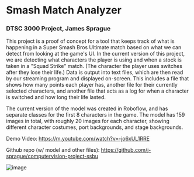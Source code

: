 # Smash Match Analyzer
### DTSC 3000 Project, James Sprague

This project is a proof of concept for a tool that keeps track of what is happening in a Super Smash Bros Ultimate match based on what we can detect from looking at the game's UI. In the current version of this project, we are detecting what characters the player is using and when a stock is taken in a "Squad Strike" match. (The character the player uses switches after they lose their life.) Data is output into text files, which are then read by our streaming program and displayed on-screen. This includes a file that shows how many points each player has, another file for their currently selected characters, and another file that acts as a log for when a character is switched and how long their life lasted. 

The current version of the model was created in Roboflow, and has separate classes for the first 8 characters in the game. The model has 159 images in total, with roughly 20 images for each character, showing different character costumes, port backgrounds, and stage backgrounds.

Demo Video: https://m.youtube.com/watch?v=-jo6xUL1RRE

Github repo (w/ model and other files): https://github.com/j-sprague/computervision-project-ssbu

![image](https://github.com/j-sprague/computervision-project-ssbu/assets/73149971/394812b2-b5df-4ee2-8f1d-856cfa8a11d9)
